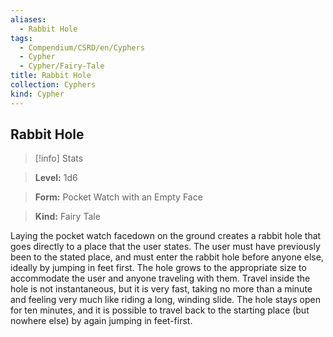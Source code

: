 ```yaml
---
aliases:
  - Rabbit Hole
tags:
  - Compendium/CSRD/en/Cyphers
  - Cypher
  - Cypher/Fairy-Tale
title: Rabbit Hole
collection: Cyphers
kind: Cypher
---
```

## Rabbit Hole    
>[!info] Stats    
> **Level:** 1d6    
> **Form:** Pocket Watch with an Empty Face    
> **Kind:** Fairy Tale  
    
Laying the pocket watch facedown on the ground creates a rabbit hole that goes directly to a place that the user states. The user must have previously been to the stated place, and must enter the rabbit hole before anyone else, ideally by jumping in feet first. The hole grows to the appropriate size to accommodate the user and anyone traveling with them. Travel inside the hole is not instantaneous, but it is very fast, taking no more than a minute and feeling very much like riding a long, winding slide.  The hole stays open for ten minutes, and it is possible to travel back to the starting place (but nowhere else) by again jumping in feet-first.